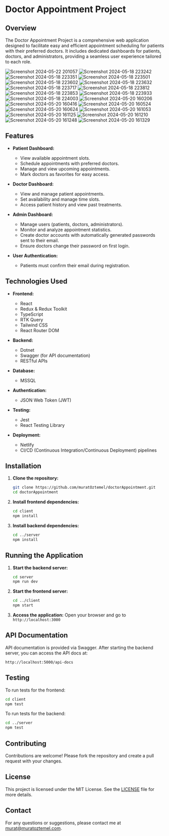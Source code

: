 # Doctor Appointment Project

## Overview

The Doctor Appointment Project is a comprehensive web application designed to facilitate easy and efficient appointment scheduling for patients with their preferred doctors. It includes dedicated dashboards for patients, doctors, and administrators, providing a seamless user experience tailored to each role.

![Screenshot 2024-05-22 201057](https://github.com/muratOztemel/doctorAppointment/assets/31402706/c2bc887b-b92b-4de6-bb9a-bcc0488eb6ef)
![Screenshot 2024-05-18 223242](https://github.com/muratOztemel/doctorAppointment/assets/31402706/d15e3abd-813a-403d-91a4-6bf3147e2546)
![Screenshot 2024-05-18 223351](https://github.com/muratOztemel/doctorAppointment/assets/31402706/4da73259-5e16-4706-81da-7c2ed3c2e9c6)
![Screenshot 2024-05-18 223501](https://github.com/muratOztemel/doctorAppointment/assets/31402706/92fc334c-e986-482c-aee1-301866761c79)
![Screenshot 2024-05-18 223602](https://github.com/muratOztemel/doctorAppointment/assets/31402706/9f970a41-f802-43c5-af9e-490a58c2a539)
![Screenshot 2024-05-18 223632](https://github.com/muratOztemel/doctorAppointment/assets/31402706/0c0ea9df-dfae-45ef-8782-392a768895aa)
![Screenshot 2024-05-18 223717](https://github.com/muratOztemel/doctorAppointment/assets/31402706/ed69d0fe-ea00-4235-a547-58229c956a5d)
![Screenshot 2024-05-18 223812](https://github.com/muratOztemel/doctorAppointment/assets/31402706/a4a3c1b6-55c6-4d9f-842c-7bac240baf08)
![Screenshot 2024-05-18 223853](https://github.com/muratOztemel/doctorAppointment/assets/31402706/9bfbfec0-536a-43b3-ba8b-db6ec5f20495)
![Screenshot 2024-05-18 223933](https://github.com/muratOztemel/doctorAppointment/assets/31402706/a5465939-a5e9-45b3-ab88-b1d56cdadcc2)
![Screenshot 2024-05-18 224003](https://github.com/muratOztemel/doctorAppointment/assets/31402706/076a284d-15e8-43f1-99ce-6bd6a594ce96)
![Screenshot 2024-05-20 160206](https://github.com/muratOztemel/doctorAppointment/assets/31402706/d7b923f6-1ea1-4117-ac26-ba8f199ad2ce)
![Screenshot 2024-05-20 160416](https://github.com/muratOztemel/doctorAppointment/assets/31402706/060a1865-b11e-443c-9e57-ef922d0179d7)
![Screenshot 2024-05-20 160524](https://github.com/muratOztemel/doctorAppointment/assets/31402706/e3fa61ac-6a1a-40c9-b9ec-125fb64fb52a)
![Screenshot 2024-05-20 160624](https://github.com/muratOztemel/doctorAppointment/assets/31402706/585d3a1b-881b-4a6b-ad2c-053b7fc86eee)
![Screenshot 2024-05-20 161053](https://github.com/muratOztemel/doctorAppointment/assets/31402706/a45cf916-c783-4656-bc29-61ffbf4ffa6f)
![Screenshot 2024-05-20 161125](https://github.com/muratOztemel/doctorAppointment/assets/31402706/150d8b88-6fb6-4c8d-b234-19735687643a)
![Screenshot 2024-05-20 161210](https://github.com/muratOztemel/doctorAppointment/assets/31402706/f7a1290a-79ce-4638-bee1-10a6baefb469)
![Screenshot 2024-05-20 161248](https://github.com/muratOztemel/doctorAppointment/assets/31402706/da317779-5ec1-417f-9c11-77e41fc565fd)
![Screenshot 2024-05-20 161329](https://github.com/muratOztemel/doctorAppointment/assets/31402706/ab7fb8b1-09f6-43b4-a9a7-4bd90aad48ec)



## Features

- **Patient Dashboard:** 
  - View available appointment slots.
  - Schedule appointments with preferred doctors.
  - Manage and view upcoming appointments.
  - Mark doctors as favorites for easy access.
  
- **Doctor Dashboard:**
  - View and manage patient appointments.
  - Set availability and manage time slots.
  - Access patient history and view past treatments.
  
- **Admin Dashboard:**
  - Manage users (patients, doctors, administrators).
  - Monitor and analyze appointment statistics.
  - Create doctor accounts with automatically generated passwords sent to their email.
  - Ensure doctors change their password on first login.

- **User Authentication:**
  - Patients must confirm their email during registration.
  
## Technologies Used

- **Frontend:**
  - React
  - Redux & Redux Toolkit
  - TypeScript
  - RTK Query
  - Tailwind CSS
  - React Router DOM

- **Backend:**
  - Dotnet
  - Swagger (for API documentation)
  - RESTful APIs

- **Database:**
  - MSSQL

- **Authentication:**
  - JSON Web Token (JWT)

- **Testing:**
  - Jest
  - React Testing Library

- **Deployment:**
  - Netlify
  - CI/CD (Continuous Integration/Continuous Deployment) pipelines

## Installation

1. **Clone the repository:**
   ```bash
   git clone https://github.com/muratOztemel/doctorAppointment.git
   cd doctorAppointment
   ```

2. **Install frontend dependencies:**
   ```bash
   cd client
   npm install
   ```

3. **Install backend dependencies:**
   ```bash
   cd ../server
   npm install
   ```

## Running the Application

1. **Start the backend server:**
   ```bash
   cd server
   npm run dev
   ```

2. **Start the frontend server:**
   ```bash
   cd ../client
   npm start
   ```

3. **Access the application:**
   Open your browser and go to `http://localhost:3000`

## API Documentation

API documentation is provided via Swagger. After starting the backend server, you can access the API docs at:
```
http://localhost:5000/api-docs
```

## Testing

To run tests for the frontend:
```bash
cd client
npm test
```

To run tests for the backend:
```bash
cd ../server
npm test
```

## Contributing

Contributions are welcome! Please fork the repository and create a pull request with your changes.

## License

This project is licensed under the MIT License. See the [LICENSE](LICENSE) file for more details.

## Contact

For any questions or suggestions, please contact me at [murat@muratoztemel.com](mailto:murat@muratoztemel.com).
